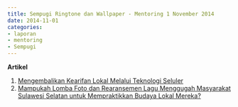 ```yaml
---
title: Sempugi Ringtone dan Wallpaper - Mentoring 1 November 2014
date: 2014-11-01
categories:
- laporan
- mentoring
- Sempugi
---
```


**Artikel**

1. [Mengembalikan Kearifan Lokal Melalui Teknologi Seluler](http://ciptamedia.org/mengembalikan-kearifan-lokal-melalui-teknologi-seluler/)
2. [Mampukah Lomba Foto dan Rearansemen Lagu Menggugah Masyarakat Sulawesi Selatan untuk Mempraktikkan Budaya Lokal Mereka?](http://ciptamedia.org/mampukah-lomba-foto-dan-rearansemen-lagu-menggugah-masyarakat-sulawesi-selatan-untuk-mempraktikkan-budaya-lokal-mereka-2/)
